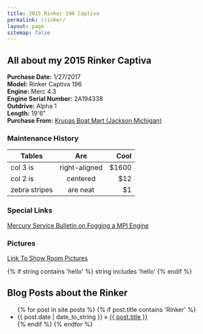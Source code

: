 ```yaml
---
title: 2015 Rinker 196 Captiva  
permalink: /rinker/  
layout: page  
sitemap: false  
---
```



## All about my 2015 Rinker Captiva ##

**Purchase Date:** 1/27/2017  
**Model:** Rinker Captiva 196  
**Engine:** Merc 4.3  
**Engine Serial Number:** 2A194338  
**Outdrive:** Alpha 1  
**Length:** 19'6"  
**Purchase From:** [Krupas Boat Mart (Jackson Michigan)](http://www.krupas.com/)


### Maintenance History ###  

| Tables        | Are           | Cool  |  
| ------------- |:-------------:| -----:|  
| col 3 is      | right-aligned | $1600 |  
| col 2 is      | centered      |   $12 |  
| zebra stripes | are neat      |    $1 |  

### Special Links ###
[Mercury Service Bulletin on Fogging a MPI Engine](http://www.marinemechanic.com/merc/distributors/mercurymarine/sterndrive/foggingefi.pdf)

### Pictures ###
[Link To Show Room Pictures](<https://huettemanj.github.io/rinkerpictures>)  

{% if string contains 'hello' %}
   string includes 'hello'
{% endif %}

## Blog Posts about the Rinker

<ul class="posts">
  {% for post in site.posts %}
    {% if post.title contains 'Rinker' %} 
      <li><span>{{ post.date | date_to_string }}</span> &raquo; <a href="{{ BASE_PATH }}{{ post.url }}">{{ post.title }}</a></li>
    {% endif %}
  {% endfor %}
</ul>
